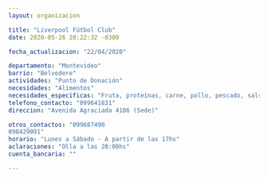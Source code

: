 ```yaml
---
layout: organizacion

title: "Liverpool Fútbol Club"
date: 2020-05-26 20:22:32 -0300

fecha_actualizacion: "22/04/2020"

departamento: "Montevideo"
barrio: "Belvedere"
actividades: "Punto de Donación"
necesidades: "Alimentos"
necesidades_especificas: "Fruta, proteínas, carne, pollo, pescado, salsa de tomate, verdura"
telefono_contacto: "099641831"
direccion: "Avenida Agraciada 4186 (Sede)"

otros_contactos: "099687490
098429091"
horario: "Lunes a Sábado - A partir de las 17hs"
aclaraciones: "Olla a las 20:00hs"
cuenta_bancaria: ""

---
```

